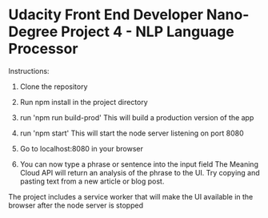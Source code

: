 # Udacity Front End Developer Nano-Degree Project 4 - NLP Language Processor

Instructions:

1. Clone the repository

2. Run npm install in the project directory

3. run 'npm run build-prod'
   This will build a production version of the app

4. run 'npm start'
   This will start the node server listening on port 8080

5. Go to localhost:8080 in your browser

6. You can now type a phrase or sentence into the input field
   The Meaning Cloud API will return an analysis of the phrase to the UI. Try copying and pasting text from a new article or blog post.

The project includes a service worker that will make the UI available in the browser after the node server is stopped
